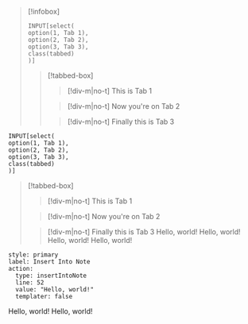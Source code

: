 >[!infobox]
> ```meta-bind
> INPUT[select(
> option(1, Tab 1),
> option(2, Tab 2),
> option(3, Tab 3),
> class(tabbed)
> )]
> ```
>>[!tabbed-box]
>>>[!div-m|no-t]
>>> This is Tab 1
>>
>>> [!div-m|no-t]
>>> Now you're on Tab 2
>> 
>>> [!div-m|no-t]
>>> Finally this is Tab 3

```meta-bind
INPUT[select(
option(1, Tab 1),
option(2, Tab 2),
option(3, Tab 3),
class(tabbed)
)]
```
>[!tabbed-box]
>>[!div-m|no-t]
>> This is Tab 1
>
>> [!div-m|no-t]
>> Now you're on Tab 2
> 
>> [!div-m|no-t]
>> Finally this is Tab 3
Hello, world!
Hello, world!
Hello, world!
Hello, world!

```meta-bind-button
style: primary
label: Insert Into Note
action:
  type: insertIntoNote
  line: 52
  value: "Hello, world!"
  templater: false
```
Hello, world!
Hello, world!
